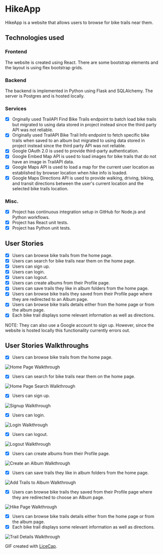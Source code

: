 # HikeApp

HikeApp is a website that allows users to browse for bike trails near them. 

## Technologies used

### Frontend
The website is created using React. There are some bootstrap elements and the layout is using flex bootstrap grids.

### Backend
The backend is implemented in Python using Flask and SQLAlchemy. The server is Postgres and is hosted locally. 

### Services
- [x] Orginally used TrailAPI Find Bike Trails endpoint to batch load bike trails but migrated to using data stored in project instead since the third party API was not reliable.
- [x] Originally used TrailAPI Bike Trail Info endpoint to fetch specific bike trails when saved to an album but migrated to using data stored in project instead since the third party API was not reliable.
- [x] Google OAuth 2.0 is used to provide third-party authentication.
- [x] Google Embed Map API is used to load images for bike trails that do not have an image in TrailAPI data.
- [x] Google Maps API is used to load a map for the current user location as established by browser location when hike info is loaded.
- [x] Google Maps Directions API is used to provide walking, driving, biking, and transit directions between the user's current location and the selected bike trails location.

### Misc.
- [x] Project has continuous integration setup in GitHub for Node.js and Python workflows.
- [x] Project has React unit tests.
- [x] Project has Python unit tests.

## User Stories

- [x] Users can browse bike trails from the home page. 
- [x] Users can search for bike trails near them on the home page.
- [x] Users can sign up.
- [x] Users can login.
- [x] Users can logout.
- [x] Users can create albums from their Profile page.
- [x] Users can save trails they like in album folders from the home page. 
- [x] Users can browse bike trails they saved from their Profile page where they are redirected to an Album page.
- [x] Users can browse bike trails details either from the home page or from the album page.
- [x] Each bike trail displays some relevant information as well as directions.

NOTE: They can also use a Google account to sign up. However, since the website is hosted locally this functionality currently errors out. 

## User Stories Walkthroughs

- [x] Users can browse bike trails from the home page.

<img src='https://github.com/lyloster/Hike-app/Hike-app-recordings/home-page.gif' title='Home Page Walkthrough' width='' alt='Home Page Walkthrough' />

- [x] Users can search for bike trails near them on the home page.
<img src='https://github.com/lyloster/Hike-app/Hike-app-recordings/home-page-search.gif' title='Home Page Search Walkthrough' width='' alt='Home Page Search Walkthrough' />

- [x] Users can sign up.
<img src='https://github.com/lyloster/Hike-app/Hike-app-recordings/signup.gif' title='Signup Walkthrough' width='' alt='Signup Walkthrough' />

- [x] Users can login.
<img src='https://github.com/lyloster/Hike-app/Hike-app-recordings/signin.gif' title='Login Walkthrough' width='' alt='Login Walkthrough' />

- [x] Users can logout.
<img src='https://github.com/lyloster/Hike-app/Hike-app-recordings/logout.gif' title='Logout Walkthrough' width='' alt='Logout Walkthrough' />

- [x] Users can create albums from their Profile page.
<img src='https://github.com/lyloster/Hike-app/Hike-app-recordings/new-album.gif' title='Create an Album Walkthrough' width='' alt='Create an Album Walkthrough' />

- [x] Users can save trails they like in album folders from the home page. 
<img src='https://github.com/lyloster/Hike-app-recordings/add-hikes.gif' title='Add Trails to Album Walkthrough' width='' alt='Add Trails to Album Walkthrough' />

- [x] Users can browse bike trails they saved from their Profile page where they are redirected to choose an Album page.
<img src='https://github.com/lyloster/Hike-app-recordings/hike-page.gif' title='Hike Page Walkthrough' width='' alt='Hike Page Walkthrough' />

- [x] Users can browse bike trails details either from the home page or from the album page.
- [x] Each bike trail displays some relevant information as well as directions.
<img src='https://github.com/lyloster/Hike-app/Hike-app-recordings/hike-details.gif' title='Trail Details Walkthrough' width='' alt='Trail Details Walkthrough' />


GIF created with [LiceCap](http://www.cockos.com/licecap/).
